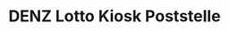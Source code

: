 ---
title: "DENZ Lotto Kiosk Poststelle"
url: /muenchen/denz-lotto-kiosk-poststelle/
shop: Kiosk
---